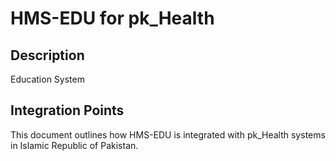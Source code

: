 # HMS-EDU for pk_Health

## Description

Education System

## Integration Points

This document outlines how HMS-EDU is integrated with pk_Health systems in Islamic Republic of Pakistan.
